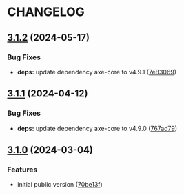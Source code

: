 # CHANGELOG

## [3.1.2](https://github.com/Forsakringskassan/cypress-axe/compare/v3.1.1...v3.1.2) (2024-05-17)


### Bug Fixes

* **deps:** update dependency axe-core to v4.9.1 ([7e83069](https://github.com/Forsakringskassan/cypress-axe/commit/7e83069eba75a1f7d0a506b4d58750d7f5f799f7))

## [3.1.1](https://github.com/Forsakringskassan/cypress-axe/compare/v3.1.0...v3.1.1) (2024-04-12)


### Bug Fixes

* **deps:** update dependency axe-core to v4.9.0 ([767ad79](https://github.com/Forsakringskassan/cypress-axe/commit/767ad7936503bbf90ea36fd6b22550546a99968a))

## [3.1.0](https://github.com/Forsakringskassan/cypress-axe/compare/v3.0.4...v3.1.0) (2024-03-04)


### Features

* initial public version ([70be13f](https://github.com/Forsakringskassan/cypress-axe/commit/70be13f9aa7ddf8c70bb19441753cbd9122929ec))
